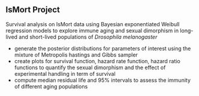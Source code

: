 ## IsMort Project 

Survival analysis on IsMort data using Bayesian exponentiated Weibull regression models to explore immune aging and sexual dimorphism in long-lived and short-lived populations of *Drosophila melanogaster*

- generate the posterior distributions for parameters of interest using the mixture of Metropolis hastings and Gibbs sampler
- create plots for survival function, hazard rate function, hazard ratio functions to quantify the sexual dimorphism and the effect of experimental handling in term of survival
- compute median residual life and 95% intervals to assess the immunity of different aging populations
